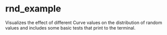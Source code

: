 # rnd_example

Visualizes the effect of different Curve values on the distribution of random values and includes some basic tests that print to the terminal.
